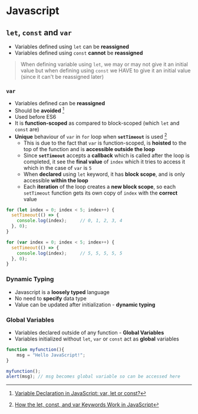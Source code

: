 # **Javascript**

## **```let```, ```const``` and ```var```**

* Variables defined using ```let``` can be **reassigned**
* Variables defined using ```const``` **cannot** be **reassigned**

> When defining variable using ```let```, we may or may not give it an initial value but when defining using ```const``` we HAVE to give it an initial value (since it can't be reassigned later)

### ```var```

* Variables defined can be **reassigned**
* Should be **avoided** [^1]
* Used before ES6
* It is **function-scoped** as compared to block-scoped (which ```let``` and ```const``` are)
* **Unique** behaviour of `var` in `for` loop when **`setTimeout`** is used [^2]
  * This is due to the fact that `var` is function-scoped, is **hoisted** to the top of the function and is **accessible outside the loop**
  * Since **`setTimeout`** accepts a **callback** which is called after the loop is completed, it see the **final value** of `index` which it tries to access it which in the case of `var` is `5`
  * When **declared** using `let` keyword, it has **block scope**, and is only accessible **within the loop**
  * Each **iteration** of the loop creates a **new block scope**, so each `setTimeout` function gets its own copy of `index` with the **correct** value

```javascript
for (let index = 0; index < 5; index++) {
  setTimeout(() => {
    console.log(index);     // 0, 1, 2, 3, 4
  }, 0);
}

for (var index = 0; index < 5; index++) {
  setTimeout(() => {
    console.log(index);     // 5, 5, 5, 5, 5
  }, 0);
}
```

### **Dynamic Typing**

* Javascript is a **loosely typed** language
* No need to **specify** data type
* Value can be updated after initialization - **dynamic typing**

### **Global Variables**

* Variables declared outside of any function - **Global Variables**
* Variables initialized without `let`, `var` or `const` act as **global** variables

```javascript
function myfunction(){
    msg = "Hello JavaScript!"; 
}

myfunction();
alert(msg); // msg becomes global variable so can be accessed here
```

[^1]: [Variable Declaration in JavaScript: var, let or const?](!https://dev.to/zhiyueyi/variable-declaration-in-javascript-var-let-or-const-1789)
[^2]: [How the let, const, and var Keywords Work in JavaScript](!https://www.freecodecamp.org/news/understanding-let-const-and-var-keywords/)
